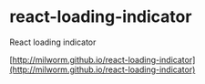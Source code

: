 # react-loading-indicator
React loading indicator

[http://milworm.github.io/react-loading-indicator](http://milworm.github.io/react-loading-indicator)
